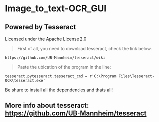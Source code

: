 # Image_to_text-OCR_GUI

## Powered by Tesseract

Licensed under the Apache License 2.0

> First of all, you need to download tesseract, check the link below.

`https://github.com/UB-Mannheim/tesseract/wiki`

> Paste the ubication of the program in the line:

`tesseract.pytesseract.tesseract_cmd = r'C:\Program Files\Tesseract-OCR\tesseract.exe'`

Be shure to install all the dependencies and thats all!

## More info about tesseract: https://github.com/UB-Mannheim/tesseract
